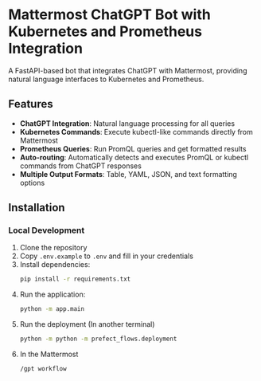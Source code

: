 # Mattermost ChatGPT Bot with Kubernetes and Prometheus Integration

A FastAPI-based bot that integrates ChatGPT with Mattermost, providing natural language interfaces to Kubernetes and Prometheus.

## Features

- **ChatGPT Integration**: Natural language processing for all queries
- **Kubernetes Commands**: Execute kubectl-like commands directly from Mattermost
- **Prometheus Queries**: Run PromQL queries and get formatted results
- **Auto-routing**: Automatically detects and executes PromQL or kubectl commands from ChatGPT responses
- **Multiple Output Formats**: Table, YAML, JSON, and text formatting options

## Installation

### Local Development

1. Clone the repository
2. Copy `.env.example` to `.env` and fill in your credentials
3. Install dependencies:
   ```bash
   pip install -r requirements.txt

4. Run the application:
    ```bash
   python -m app.main

5. Run the deployment (In another terminal)
   ```bash
   python -m python -m prefect_flows.deployment

6. In the Mattermost
   ```bash
   /gpt workflow
